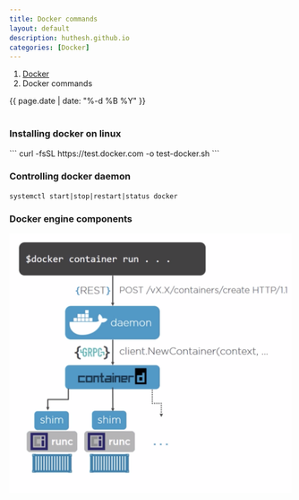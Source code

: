 ```yaml
---
title: Docker commands
layout: default
description: huthesh.github.io
categories: [Docker]
---
```


<ol class="breadcrumb">
  <li><a href="/Docker">Docker</a></li>
  <li class="active">Docker commands</li>
</ol>

<div>
        {{ page.date | date: "%-d %B %Y" }}
</div>
<br>

<h3>Installing docker on linux</h3>
```
curl -fsSL https://test.docker.com -o test-docker.sh
```
<h3>Controlling docker daemon</h3>

```
systemctl start|stop|restart|status docker
```

<h3>Docker engine components</h3>
<img src="./dockerd.png">